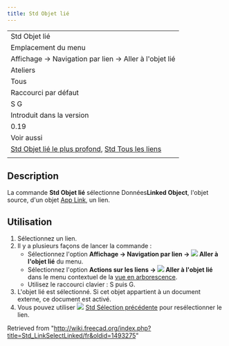 ```yaml
---
title: Std Objet lié
---
```

|  |
| --- |
| Std Objet lié |
| Emplacement du menu |
| Affichage → Navigation par lien → Aller à l'objet lié |
| Ateliers |
| Tous |
| Raccourci par défaut |
| S G |
| Introduit dans la version |
| 0.19 |
| Voir aussi |
| [Std Objet lié le plus profond](/Std_LinkSelectLinkedFinal/fr "Std LinkSelectLinkedFinal/fr"), [Std Tous les liens](/Std_LinkSelectAllLinks/fr "Std LinkSelectAllLinks/fr") |
|  |

## Description

La commande **Std Objet lié** sélectionne Données**Linked Object**, l'objet source, d'un objet [App Link](/App_Link/fr "App Link/fr"), un lien.

## Utilisation

1. Sélectionnez un lien.
2. Il y a plusieurs façons de lancer la commande :
   * Sélectionnez l'option **Affichage → Navigation par lien → ![](/images/Std_LinkSelectLinked.svg) Aller à l'objet lié** du menu.
   * Sélectionnez l'option **Actions sur les liens → ![](/images/Std_LinkSelectLinked.svg) Aller à l'objet lié** dans le menu contextuel de la [vue en arborescence](/Tree_view/fr "Tree view/fr").
   * Utilisez le raccourci clavier : S puis G.
3. L'objet lié est sélectionné. Si cet objet appartient à un document externe, ce document est activé.
4. Vous pouvez utiliser ![](/images/Std_SelBack.svg) [Std Sélection précédente](/Std_SelBack/fr "Std SelBack/fr") pour resélectionner le lien.

Retrieved from "<http://wiki.freecad.org/index.php?title=Std_LinkSelectLinked/fr&oldid=1493275>"
